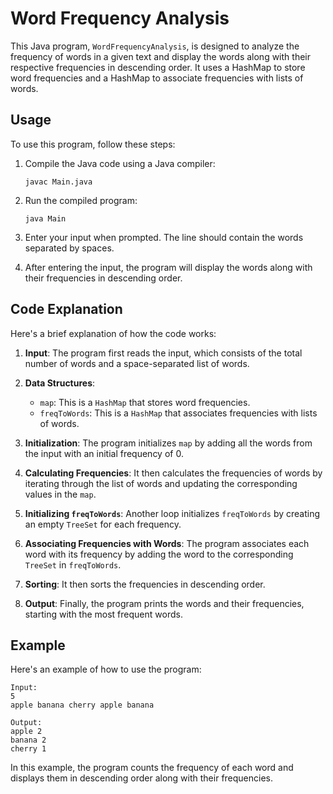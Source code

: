 # Word Frequency Analysis

This Java program, `WordFrequencyAnalysis`, is designed to analyze the frequency of words in a given text and display the words along with their respective frequencies in descending order. It uses a HashMap to store word frequencies and a HashMap to associate frequencies with lists of words.

## Usage

To use this program, follow these steps:

1. Compile the Java code using a Java compiler:
   ```
   javac Main.java
   ```

2. Run the compiled program:
   ```
   java Main
   ```

3. Enter your input when prompted. The line should contain the words separated by spaces.

4. After entering the input, the program will display the words along with their frequencies in descending order.

## Code Explanation

Here's a brief explanation of how the code works:

1. **Input**: The program first reads the input, which consists of the total number of words and a space-separated list of words.

2. **Data Structures**:
   - `map`: This is a `HashMap` that stores word frequencies.
   - `freqToWords`: This is a `HashMap` that associates frequencies with lists of words.

3. **Initialization**: The program initializes `map` by adding all the words from the input with an initial frequency of 0.

4. **Calculating Frequencies**: It then calculates the frequencies of words by iterating through the list of words and updating the corresponding values in the `map`.

5. **Initializing `freqToWords`**: Another loop initializes `freqToWords` by creating an empty `TreeSet` for each frequency.

6. **Associating Frequencies with Words**: The program associates each word with its frequency by adding the word to the corresponding `TreeSet` in `freqToWords`.

7. **Sorting**: It then sorts the frequencies in descending order.

8. **Output**: Finally, the program prints the words and their frequencies, starting with the most frequent words.

## Example

Here's an example of how to use the program:

```
Input:
5
apple banana cherry apple banana

Output:
apple 2
banana 2
cherry 1
```

In this example, the program counts the frequency of each word and displays them in descending order along with their frequencies.
